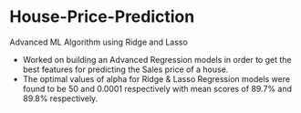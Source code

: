 # House-Price-Prediction
Advanced ML Algorithm using Ridge and Lasso 

* Worked on building an Advanced Regression models in order to get the best features for predicting the Sales price of a house. 
* The optimal values of alpha for Ridge & Lasso Regression models were found to be 50 and 0.0001 respectively with mean scores of 89.7% and 89.8% respectively. 
